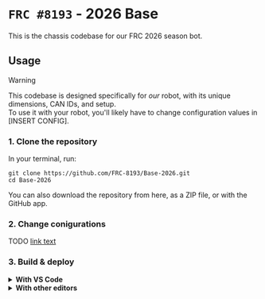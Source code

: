 # `FRC #8193` - 2026 Base

This is the chassis codebase for our FRC 2026 season bot.

## Usage

> [!WARNING]
> This codebase is designed specifically for *our* robot, with its unique dimensions, CAN IDs, and setup.  
> To use it with your robot, you'll likely have to change configuration values in [INSERT CONFIG].

### 1. Clone the repository
In your terminal, run:
```
git clone https://github.com/FRC-8193/Base-2026.git
cd Base-2026
```
You can also download the repository from here, as a ZIP file, or with the GitHub app.

### 2. Change conigurations
TODO
[link text](https://github.com/user/repo/blob/branch/path/to/file.ext)

### 3. Build & deploy
<details>
<summary><strong>With VS Code</strong></summary>  
  
From the WPILib flavour of VS Code, you can press Shift-f5 or use the dropdown menu in the top right to deploy code.
</details>
<details>
<summary><strong>With other editors</strong></summary>

Open a terminal window, either in your editor or separately, run:
```
./gradlew deploy
```
Or, on Windows:
```
.\gradlew.bat deploy
```
<details>
